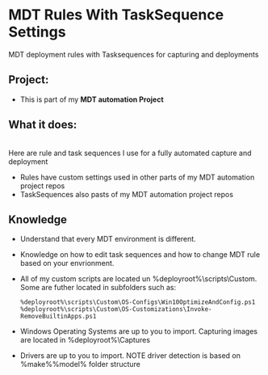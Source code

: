 # MDT Rules With TaskSequence Settings
MDT deployment rules with Tasksequences for capturing and deployments

## Project: 
 - This is part of my <b>MDT automation Project</b>

## What it does:
<br>Here are rule and task sequences I use for a fully automated capture and deployment
- Rules have custom settings used in other parts of my MDT automation project repos
- TaskSequences also pasts of my MDT automation project repos

## Knowledge
- Understand that every MDT environment is different.
- Knowledge on how to edit task sequences and how to change MDT rule based on your envrionment.
- All of my custom scripts are located un %deployroot%\scripts\Custom. Some are futher located in subfolders such as:
         
      %deployroot%\scripts\Custom\OS-Configs\Win10OptimizeAndConfig.ps1
      %deployroot%\scripts\Custom\OS-Customizations\Invoke-RemoveBuiltinApps.ps1
      
- Windows Operating Systems are up to you to import. Capturing images are located in  %deployroot%\Captures
- Drivers are up to you to import. NOTE driver detection is based on %make%\%model% folder structure
